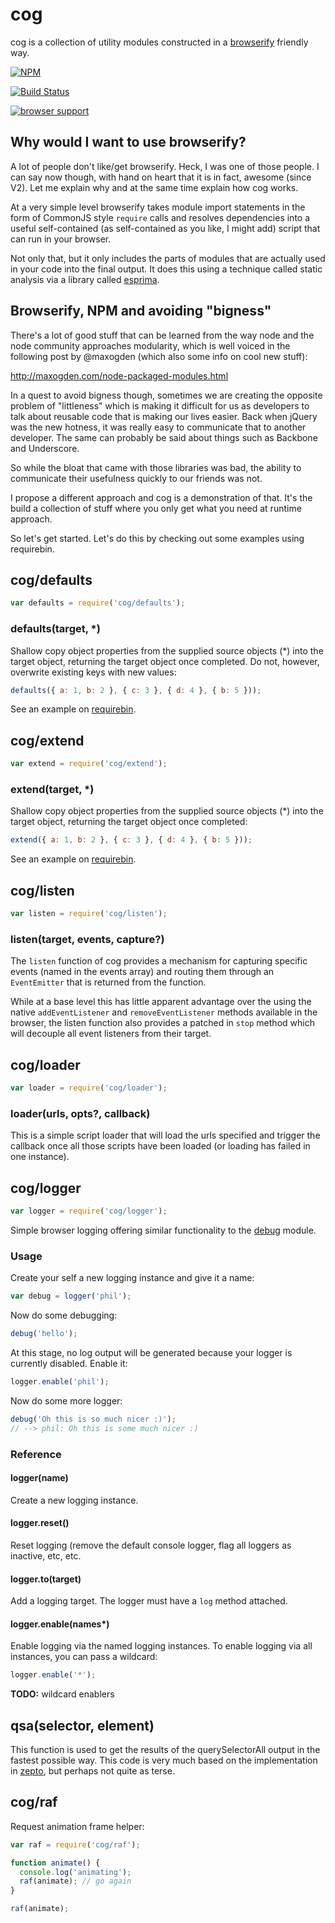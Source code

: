 # cog

cog is a collection of utility modules constructed in a
[browserify](https://github.com/substack/node-browserify) friendly way.


[![NPM](https://nodei.co/npm/cog.png)](https://nodei.co/npm/cog/)

[![Build Status](https://travis-ci.org/DamonOehlman/cog.png?branch=master)](https://travis-ci.org/DamonOehlman/cog)

[![browser support](https://ci.testling.com/DamonOehlman/cog.png)](https://ci.testling.com/DamonOehlman/cog)


## Why would I want to use browserify?

A lot of people don't like/get browserify.  Heck, I was one of those people.
I can say now though, with hand on heart that it is in fact, awesome 
(since V2).  Let me explain why and at the same time explain how cog works.

At a very simple level browserify takes module import statements in the 
form of CommonJS style `require` calls and resolves dependencies into a 
useful self-contained (as self-contained as you like, I might add) script
that can run in your browser.

Not only that, but it only includes the parts of modules that are actually 
used in your code into the final output.  It does this using a technique
called static analysis via a library called [esprima](http://esprima.org/).

## Browserify, NPM and avoiding "bigness"

There's a lot of good stuff that can be learned from the way node and the
node community approaches modularity, which is well voiced in the following
post by @maxogden (which also some info on cool new stuff):

<http://maxogden.com/node-packaged-modules.html>

In a quest to avoid bigness though, sometimes we are creating the opposite
problem of "littleness" which is making it difficult for us as developers
to talk about reusable code that is making our lives easier.  Back when
jQuery was the new hotness, it was really easy to communicate that to 
another developer.  The same can probably be said about things such as
Backbone and Underscore.

So while the bloat that came with those libraries was bad, the ability to 
communicate their usefulness quickly to our friends was not.

I propose a different approach and cog is a demonstration of that. It's the
build a collection of stuff where you only get what you need at runtime 
approach.

So let's get started. Let's do this by checking out some examples
using requirebin.

 
## cog/defaults

```js
var defaults = require('cog/defaults');
```

### defaults(target, *)

Shallow copy object properties from the supplied source objects (*) into 
the target object, returning the target object once completed.  Do not,
however, overwrite existing keys with new values:

```js
defaults({ a: 1, b: 2 }, { c: 3 }, { d: 4 }, { b: 5 }));
```

See an example on [requirebin](http://requirebin.com/?gist=6079475).

 
## cog/extend

```js
var extend = require('cog/extend');
```

### extend(target, *)

Shallow copy object properties from the supplied source objects (*) into 
the target object, returning the target object once completed:

```js
extend({ a: 1, b: 2 }, { c: 3 }, { d: 4 }, { b: 5 }));
```

See an example on [requirebin](http://requirebin.com/?gist=6079475).

## cog/listen

```js
var listen = require('cog/listen');
```

### listen(target, events, capture?)

The `listen` function of cog provides a mechanism for capturing specific
events (named in the events array) and routing them through an
`EventEmitter` that is returned from the function.

While at a base level this has little apparent advantage over the using
the native `addEventListener` and `removeEventListener` methods available
in the browser, the listen function also provides a patched in `stop`
method which will decouple all event listeners from their target.

## cog/loader

```js
var loader = require('cog/loader');
```

### loader(urls, opts?, callback)

This is a simple script loader that will load the urls specified
and trigger the callback once all those scripts have been loaded (or
loading has failed in one instance).

## cog/logger

```js
var logger = require('cog/logger');
```

Simple browser logging offering similar functionality to the
[debug](https://github.com/visionmedia/debug) module.  

### Usage

Create your self a new logging instance and give it a name:

```js
var debug = logger('phil');
```

Now do some debugging:

```js
debug('hello');
```

At this stage, no log output will be generated because your logger is
currently disabled.  Enable it:

```js
logger.enable('phil');
```

Now do some more logger:

```js
debug('Oh this is so much nicer :)');
// --> phil: Oh this is some much nicer :)
```

### Reference

#### logger(name)

Create a new logging instance.

#### logger.reset()

Reset logging (remove the default console logger, flag all loggers as 
inactive, etc, etc.

#### logger.to(target)

Add a logging target.  The logger must have a `log` method attached.

#### logger.enable(names*)

Enable logging via the named logging instances.  To enable logging via all
instances, you can pass a wildcard:

```js
logger.enable('*');
```

__TODO:__ wildcard enablers

## qsa(selector, element)

This function is used to get the results of the querySelectorAll output 
in the fastest possible way.  This code is very much based on the
implementation in
[zepto](https://github.com/madrobby/zepto/blob/master/src/zepto.js#L104),
but perhaps not quite as terse.

## cog/raf

Request animation frame helper:

```js
var raf = require('cog/raf');

function animate() {
  console.log('animating');
  raf(animate); // go again
}

raf(animate);
```
